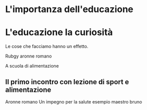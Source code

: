 
# L'importanza dell'educazione

# L'educazione la curiosità

Le cose che facciamo hanno un effetto.

Rubgy aronne romano

A scuola di alimentazione 

## Il primo incontro con lezione di sport e alimentazione 

Aronne romano 
Un impegno per la salute esempio maestro bruno 



<!--stackedit_data:
eyJoaXN0b3J5IjpbLTE3MjU0NDcwOTcsLTE3NTE5NTkwNzcsLT
I2NTcxMjQ0NF19
-->